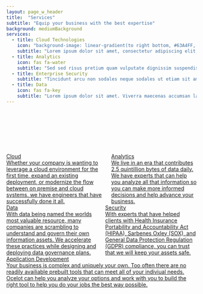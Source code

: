 ```yaml
---
layout: page_w_header
title:  "Services"
subtitle: "Equip your business with the best expertise"
background: mediumBackground
services: 
  - title: Cloud Technologies
    icon: "background-image: linear-gradient(to right bottom, #63A4FF, transparent), url(/assets/images/cloud-technologies.jpg"
    subtitle: "Lorem ipsum dolor sit amet, consectetur adipiscing elit, sed do eiusmod tempor incididunt ut labore et dolore magna aliqua. Lectus proin nibh nisl condimentum id venenatis a. Orci ac auctor augue mauris augue neque gravida."
  - title: Analytics
    icon: fas fa-water
    subtitle: "Sed sed risus pretium quam vulputate dignissim suspendisse. Enim praesent elementum facilisis leo vel fringilla est ullamcorper.  Eget velit aliquet sagittis id consectetur purus ut."
  - title: Enterprise Security
    subtitle: "Tincidunt arcu non sodales neque sodales ut etiam sit amet. Quisque sagittis purus sit amet volutpat consequat mauris nunc congue. Et tortor consequat id porta."
  - title: Data
    icon: fas fa-key
    subtitle: "Lorem ipsum dolor sit amet. Viverra maecenas accumsan lacus vel facilisis volutpat est. Pellentesque nec nam aliquam sem et. Turpis egestas integer eget aliquet nibh praesent tristique magna."
---
```

<div class="columns is-centered" style="margin-top:8rem">
	<div class="column is-half">
		<a href="/services/cloud-technologies">
			<div class="info-card">
				<div class="info-card__image" style="background-image: linear-gradient(to right bottom, #63A4FF, transparent), url(/assets/images/cloud-technologies.jpg"></div>
				<div class="info-card__title">
					<div class="info-card__text">
						Cloud
					</div>
				</div>
				<div class="info-card__subtitle">
					<div class="info-card__sub-text">
						Whether your company is wanting to leverage a cloud environment for the first time, expand an existing deployment, or modernize the flow between on premise and cloud systems, we have engineers that have successfully done it all. 
					</div>
				</div>
			</div>
		</a>
	</div>
	<div class="column is-half">
		<a href="/services/analytics">
			<div class="info-card">
				<div class="info-card__image" style="background-image: linear-gradient(to right bottom, #77b582, transparent), url(/assets/images/magnifying-glass.jpg"></div>
				<div class="info-card__title">
					<div class="info-card__text">
						Analytics
					</div>
				</div>
				<div class="info-card__subtitle">
					<div class="info-card__sub-text">
						We live in an era that contributes 2.5 quintillion bytes of data daily. We have experts that can help you analyze all that information so you can make more informed decisions and help advance your business.
					</div>
				</div>
			</div>
		</a>
	</div>
</div>

<div class="columns is-centered">
	<div class="column is-half">
		<a href="/services/data">
			<div class="info-card">
				<div class="info-card__image" style="background-image: linear-gradient(to right bottom, #404040, transparent), url(/assets/images/data.jpg"></div>
				<div class="info-card__title">
					<div class="info-card__text">
						Data
					</div>
				</div>
				<div class="info-card__subtitle">
					<div class="info-card__sub-text">
						With data being named the worlds most valuable resource, many companies are scrambling to understand and govern their own information assets. We accelerate these practices while designing and deploying data governance plans.
					</div>
				</div>
			</div>
		</a>
	</div>
	<div class="column is-half">
		<a href="/services/enterprise-security">
			<div class="info-card">
				<div class="info-card__image" style="background-image: linear-gradient(to right bottom, #966b4e, transparent), url(/assets/images/security.jpg"></div>
				<div class="info-card__title">
					<div class="info-card__text">
						Security
					</div>
				</div>
				<div class="info-card__subtitle">
					<div class="info-card__sub-text">
						With experts that have helped clients with Health Insurance Portability and Accountability Act (HIPAA), Sarbenes Oxley (SOX), and General Data Protection Regulation (GDPR) compliance, you can trust that we will keep your assets safe.
					</div>
				</div>
			</div>
		</a>
	</div>
</div>
<div class="columns is-centered">
	<div class="column is-half">
		<a href="/services/data">
			<div class="info-card">
				<div class="info-card__image" style="background-image: linear-gradient(to right bottom, #404040, transparent), url(/assets/images/helloquence-61189-unsplash.jpg"></div>
				<div class="info-card__title">
					<div class="info-card__text">
						Application Development
					</div>
				</div>
				<div class="info-card__subtitle">
					<div class="info-card__sub-text">
						Your business is complex and uniquely your own. Too often there are no readily availiable prebuilt tools that can meet all of your indiviual needs. Ocelot can help you analyze your options and work with you to build the right tool to help you do your jobs the best way possible.
					</div>
				</div>
			</div>
		</a>
	</div>
</div>